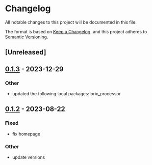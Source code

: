 # Changelog
All notable changes to this project will be documented in this file.

The format is based on [Keep a Changelog](https://keepachangelog.com/en/1.0.0/),
and this project adheres to [Semantic Versioning](https://semver.org/spec/v2.0.0.html).

## [Unreleased]

## [0.1.3](https://github.com/xenoterracide/brix/compare/brix_config_loader-v0.1.2...brix_config_loader-v0.1.3) - 2023-12-29

### Other
- updated the following local packages: brix_processor

## [0.1.2](https://github.com/xenoterracide/brix/compare/brix_config_loader-v0.1.1...brix_config_loader-v0.1.2) - 2023-08-22

### Fixed
- fix homepage

### Other
- update versions

